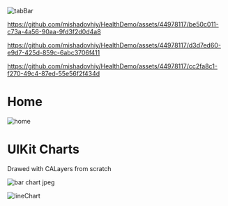 


![tabBar](https://github.com/mishadovhiy/HealthDemo/assets/44978117/d46b4bf9-9eee-48e1-8f25-4be79edcd425)




https://github.com/mishadovhiy/HealthDemo/assets/44978117/be50c011-c73a-4a56-90aa-9fd3f2d0d4a8







https://github.com/mishadovhiy/HealthDemo/assets/44978117/d3d7ed60-e9d7-425d-859c-6abc3706f411




https://github.com/mishadovhiy/HealthDemo/assets/44978117/cc2fa8c1-f270-49c4-87ed-55e56f2f434d




<h1>Home</h1>

![home](https://github.com/mishadovhiy/HealthDemo/assets/44978117/8cf0563b-2e29-4cca-a30d-cf1fde53060f)


<h1>UIKit Charts</h1>
<p>Drawed with CALayers from scratch</p>

![bar chart jpeg](https://github.com/mishadovhiy/HealthDemo/assets/44978117/f7e64890-6084-44ea-99f3-93efef24e427)



![lineChart](https://github.com/mishadovhiy/HealthDemo/assets/44978117/025e63c0-f861-4799-8b40-dc45e249f58a)
